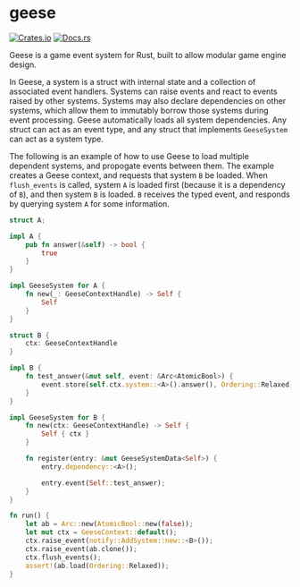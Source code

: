 # geese

[![Crates.io](https://img.shields.io/crates/v/geese.svg)](https://crates.io/crates/geese)
[![Docs.rs](https://docs.rs/geese/badge.svg)](https://docs.rs/geese)

Geese is a game event system for Rust, built to allow modular game engine design.

In Geese, a system is a struct with internal state and a collection of associated
event handlers. Systems can raise events and react to events raised by other
systems. Systems may also declare dependencies on other systems, which allow
them to immutably borrow those systems during event processing. Geese automatically
loads all system dependencies. Any struct can act as an event type, and any struct
that implements `GeeseSystem` can act as a system type.

The following is an example of how to use Geese to load multiple dependent systems,
and propogate events between them. The example creates a Geese context,
and requests that system `B` be loaded. When `flush_events` is called,
system `A` is loaded first (because it is a dependency of `B`), and then
system `B` is loaded. `B` receives the typed event, and responds by querying
system `A` for some information.

```rust
struct A;

impl A {
    pub fn answer(&self) -> bool {
        true
    }
}

impl GeeseSystem for A {
    fn new(_: GeeseContextHandle) -> Self {
        Self
    }
}

struct B {
    ctx: GeeseContextHandle
}

impl B {
    fn test_answer(&mut self, event: &Arc<AtomicBool>) {
        event.store(self.ctx.system::<A>().answer(), Ordering::Relaxed);
    }
}

impl GeeseSystem for B {
    fn new(ctx: GeeseContextHandle) -> Self {
        Self { ctx }
    }

    fn register(entry: &mut GeeseSystemData<Self>) {
        entry.dependency::<A>();

        entry.event(Self::test_answer);
    }
}

fn run() {
    let ab = Arc::new(AtomicBool::new(false));
    let mut ctx = GeeseContext::default();
    ctx.raise_event(notify::AddSystem::new::<B>());
    ctx.raise_event(ab.clone());
    ctx.flush_events();
    assert!(ab.load(Ordering::Relaxed));
}
```